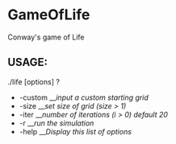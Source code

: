 # GameOfLife
Conway's game of Life

## USAGE: 
./life [options] ?<files>  
   - -custom   __*input a custom starting grid*  
   - -size     __*set size of grid (size > 1)*  
   - -iter     __*number of iterations (i > 0) default 20*  
   - -r        __*run the simulation*  
   - -help     __*Display this list of options*  

